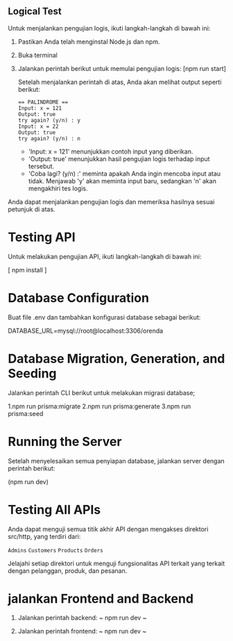 ## Logical Test

Untuk menjalankan pengujian logis, ikuti langkah-langkah di bawah ini:

1. Pastikan Anda telah menginstal Node.js dan npm.
2. Buka terminal
3. Jalankan perintah berikut untuk memulai pengujian logis:
    [npm run start]

    Setelah menjalankan perintah di atas, Anda akan melihat output seperti berikut:

    ```
    == PALINDROME ==
    Input: x = 121
    Output: true
    try again? (y/n) : y
    Input: x = 22
    Output: true
    try again? (y/n) : n
    ```

    - 'Input: x = 121' menunjukkan contoh input yang diberikan.
    - 'Output: true' menunjukkan hasil pengujian logis terhadap input tersebut.
    - 'Coba lagi? (y/n) :' meminta apakah Anda ingin mencoba input atau tidak. Menjawab 'y' akan meminta input baru, sedangkan 'n' akan mengakhiri tes logis.

Anda dapat menjalankan pengujian logis dan memeriksa hasilnya sesuai petunjuk di atas.


# Testing API

Untuk melakukan pengujian API, ikuti langkah-langkah di bawah ini:

[
npm install
]

# Database Configuration

Buat file .env dan tambahkan konfigurasi database sebagai berikut:

DATABASE_URL=mysql://root@localhost:3306/orenda

# Database Migration, Generation, and Seeding
Jalankan perintah CLI berikut untuk melakukan migrasi database;

1.npm run prisma:migrate
2.npm run prisma:generate
3.npm run prisma:seed

# Running the Server
Setelah menyelesaikan semua penyiapan database, jalankan server dengan perintah berikut:

(npm run dev)


# Testing All APIs
Anda dapat menguji semua titik akhir API dengan mengakses direktori src/http, yang terdiri dari:

`Admins`
`Customers`
`Products`
`Orders`

Jelajahi setiap direktori untuk menguji fungsionalitas API terkait yang terkait dengan pelanggan, produk, dan pesanan.

# jalankan Frontend and Backend

1. Jalankan perintah backend:
    ~ npm run dev ~


2. Jalankan perintah frontend:
    ~ npm run dev ~











